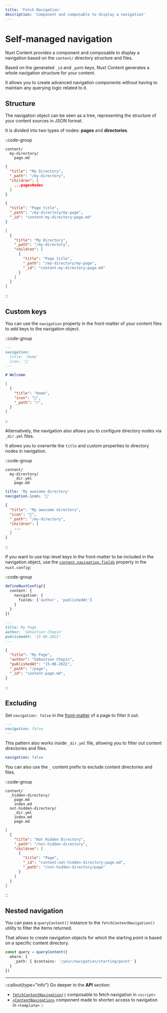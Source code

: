 ```yaml
---
title: 'Fetch Navigation'
description: 'Component and composable to display a navigation'
---
```

# Self-managed navigation

Nuxt Content provides a component and composable to display a navigation based on the `content/` directory structure and files.

Based on the generated `_id` and `_path` keys, Nuxt Content generates a whole navigation structure for your content.

It allows you to create advanced navigation components without having to maintain any querying logic related to it.

## Structure

The navigation object can be seen as a tree, representing the structure of your content sources in JSON format.

It is divided into two types of nodes: **pages** and **directories**.

::code-group
``` [Directory structure]
content/
  my-directory/
    page.md
```

```json [Directory node]
{
  "title": "My Directory",
  "_path": "/my-directory",
  "children": [
    ...pagesNodes
  ]
}
```

```json [Page node]
{
  "title": "Page title",
  "_path": "/my-directory/my-page",
  "_id": "content:my-directory:page.md"
}
```

```json [Complete navigation]
[
  {
    "title": "My Directory",
    "_path": "/my-directory",
    "children": [
      {
        "title": "Page title",
        "_path": "/my-directory/my-page",
        "_id": "content:my-directory:page.md"
      }
    ]
  }
]
```
::

## Custom keys

You can use the `navigation` property in the front-matter of your content files to add keys to the navigation object.

::code-group
```md [index.md]
---
navigation:
  title: 'Home'
  icon: '🏡'
---

# Welcome
```

```json [Navigation]
[
  {
    "title": "Home",
    "icon": "🏡",
    "_path": "/",
  }
]
```
::

Alternatively, the navigation also allows you to configure directory nodes via `_dir.yml` files.

It allows you to overwrite the `title` and custom properties to directory nodes in navigation.

::code-group
``` [Directory structure]
content/
  my-directory/
    _dir.yml
    page.md
```

```yaml [_dir.yml]
title: 'My awesome directory'
navigation.icon: '📁'
```

```json [Navigation]
{
  "title": "My awesome directory",
  "icon": "📁",
  "_path": "/my-directory",
  "children": [
    ...
  ]
}
```
::

If you want to use top-level keys in the front-matter to be included in the navigation object, use the [`content.navigation.fields`](/get-started/configuration#navigation) property in the `nuxt.config`:

::code-group
```ts [nuxt.config.ts]
defineNuxtConfig({
  content: {
    navigation: {
      fields: ['author', 'publishedAt']
    }
  }
})
```

```md [page.md]
---
title: My Page
author: 'Sébastien Chopin'
publishedAt: '15-06-2022'
---
```

```json [Navigation node]
{
  "title": "My Page",
  "author": "Sébastien Chopin",
  "publishedAt": "15-06-2022",
  "_path": "/page",
  "_id": "content:page.md",
}
```
::

## Excluding

Set `navigation: false` in the [front-matter](/usage/markdown) of a page to filter it out.

```md [page.md]
---
navigation: false
---
```

This pattern also works inside `_dir.yml` file, allowing you to filter out content directories and files.

```yaml [_dir.yml]
navigation: false
```

You can also use the `_` content prefix to exclude content directories and files.

::code-group
``` [Directory structure]
content/
  _hidden-directory/
    page.md
    index.md
  not-hidden-directory/
    _dir.yml
    index.md
    page.md
```

```json [Navigation object]
[
  {
    "title": "Not Hidden Directory",
    "_path": "/not-hidden-directory",
    "children": [
      {
        "title": "Page",
        "_id": "content:not-hidden-directory:page.md",
        "_path": "/not-hidden-directory/page"
      }
    ]
  }
]
```
::

## Nested navigation

You can pass a `queryContent()` instance to the `fetchContentNavigation()` utility to filter the items returned.

That allows to create navigation objects for which the starting point is based on a specific content directory.

```ts
const query = queryContent({
  where: {
    _path: { $contains: '/your/navigation/starting/point' }
  }
})
```

---

::callout{type="info"}
Go deeper in the **API** section:

- [`fetchContentNavigation()`](/composables/fetch-content-navigation) composable to fetch navigation in `<script>`
- [`<ContentNavigation>`](/components/content-navigation) component made to shorten access to navigation in `<template>`
::
